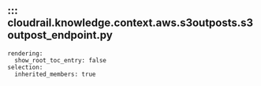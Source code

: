 ## ::: cloudrail.knowledge.context.aws.s3outposts.s3outpost_endpoint.py
    rendering:
      show_root_toc_entry: false
    selection:
      inherited_members: true
